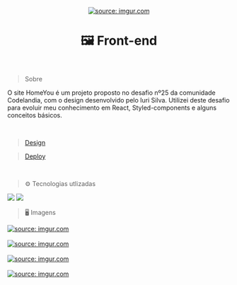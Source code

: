 <p align="center">
  <a href="https://imgur.com/htieJDh"><img src="https://i.imgur.com/htieJDh.png" title="source: imgur.com" /></a>
<p/>


<h1 align="center"> 🖼 Front-end</h1>
<br/>

> Sobre
<p text-align="justify">
  O site HomeYou é um projeto proposto no desafio nº25 da comunidade Codelandia, com o design desenvolvido pelo Iuri Silva. Utilizei deste desafio para evoluir meu conhecimento em React, Styled-components e alguns conceitos básicos.
<p/>

<br/>

> <a href="https://www.figma.com/file/zQlKp4h1TN43IE2nbzbOiQ/Desafios---Codel%C3%A2ndia-(Copy)?node-id=88764%3A796&t=L80NGLfYb9MqDAub-1">Design</a>

> <a href="https://projeto-homeyou.vercel.app/">Deploy</a>

<br/>

> ⚙ Tecnologias utlizadas
<img src="https://img.shields.io/badge/React-20232A?style=for-the-badge&logo=react&logoColor=61DAFB"/>
<img src="https://img.shields.io/badge/styled--components-DB7093?style=for-the-badge&logo=styledcomponents&logoColor=white"/>

<br/>

> 🖥 Imagens 

<a href="https://imgur.com/WhuhLYd"><img src="https://i.imgur.com/WhuhLYd.png" title="source: imgur.com" /></a>
<br></br>
<a href="https://imgur.com/bbDczVq"><img src="https://i.imgur.com/bbDczVq.png" title="source: imgur.com" /></a>
<br></br>
<a href="https://imgur.com/mnLD4fD"><img src="https://i.imgur.com/mnLD4fD.png" title="source: imgur.com" /></a>
<br></br>
<a href="https://imgur.com/V9i2SV7"><img src="https://i.imgur.com/V9i2SV7.png" title="source: imgur.com" /></a>
<br/>
<br/>

